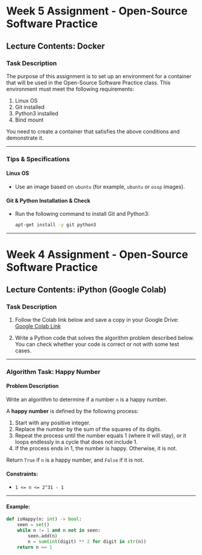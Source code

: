 # Week 5 Assignment - Open-Source Software Practice

## Lecture Contents: Docker

### Task Description
The purpose of this assignment is to set up an environment for a container that will be used in the Open-Source Software Practice class. This environment must meet the following requirements:

1. Linux OS
2. Git installed
3. Python3 installed
4. Bind mount

You need to create a container that satisfies the above conditions and demonstrate it.

---

### Tips & Specifications

#### Linux OS
- Use an image based on `ubuntu` (for example, `ubuntu` or `ossp` images).

#### Git & Python Installation & Check
- Run the following command to install Git and Python3:
  ```bash
  apt-get install -y git python3

---

# Week 4 Assignment - Open-Source Software Practice

## Lecture Contents: iPython (Google Colab)

### Task Description
1. Follow the Colab link below and save a copy in your Google Drive:
   [Google Colab Link](https://colab.research.google.com/drive/1vf9CM0iMOaypYmLEOm9SE14GZca-FV4Z?usp=sharing)

2. Write a Python code that solves the algorithm problem described below. You can check whether your code is correct or not with some test cases.

---

### Algorithm Task: Happy Number

#### Problem Description
Write an algorithm to determine if a number `n` is a happy number.

A **happy number** is defined by the following process:
1. Start with any positive integer.
2. Replace the number by the sum of the squares of its digits.
3. Repeat the process until the number equals 1 (where it will stay), or it loops endlessly in a cycle that does not include 1.
4. If the process ends in 1, the number is happy. Otherwise, it is not.

Return `True` if `n` is a happy number, and `False` if it is not.

#### Constraints:
- `1 <= n <= 2^31 - 1`

---

#### Example:
```python
def isHappy(n: int) -> bool:
    seen = set()
    while n != 1 and n not in seen:
        seen.add(n)
        n = sum(int(digit) ** 2 for digit in str(n))
    return n == 1
